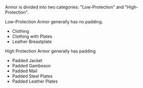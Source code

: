 Armor is divided into two categories: "Low-Protection" and "High-Protection".

Low-Protection Armor generally has no padding. 

- Clothing
- Clothing with Plates
- Leather Breastplate

High Protection Armor generally has padding

- Padded Jacket
- Padded Gambeson 
- Padded Mail
- Padded Steel Plates
- Padded Leather Plates
